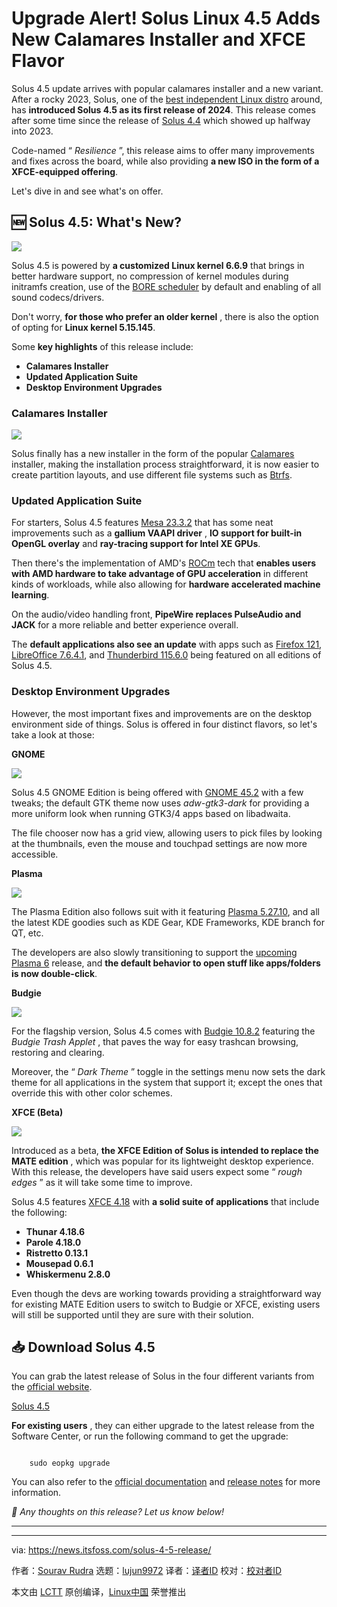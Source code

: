 [#]: subject: "Upgrade Alert! Solus Linux 4.5 Adds New Calamares Installer and XFCE Flavor"
[#]: via: "https://news.itsfoss.com/solus-4-5-release/"
[#]: author: "Sourav Rudra https://news.itsfoss.com/author/sourav/"
[#]: collector: "lujun9972/lctt-scripts-1700446145"
[#]: translator: " "
[#]: reviewer: " "
[#]: publisher: " "
[#]: url: " "

Upgrade Alert! Solus Linux 4.5 Adds New Calamares Installer and XFCE Flavor
======
Solus 4.5 update arrives with popular calamares installer and a new
variant.
After a rocky 2023, Solus, one of the [best independent Linux distro][1] around, has **introduced Solus 4.5 as its first release of 2024**. This release comes after some time since the release of [Solus 4.4][2] which showed up halfway into 2023.

Code-named “ _Resilience_ ”, this release aims to offer many improvements and fixes across the board, while also providing **a new ISO in the form of a XFCE-equipped offering**.

Let's dive in and see what's on offer.

## 🆕 Solus 4.5: What's New?

![][3]

Solus 4.5 is powered by **a customized Linux kernel 6.6.9** that brings in better hardware support, no compression of kernel modules during initramfs creation, use of the [BORE scheduler][4] by default and enabling of all sound codecs/drivers.

Don't worry, **for those who prefer an older kernel** , there is also the option of opting for **Linux kernel 5.15.145**.

Some **key highlights** of this release include:

  * **Calamares Installer**
  * **Updated Application Suite**
  * **Desktop Environment Upgrades**



### Calamares Installer

![][5]

Solus finally has a new installer in the form of the popular [Calamares][6] installer, making the installation process straightforward, it is now easier to create partition layouts, and use different file systems such as [Btrfs][7].

### Updated Application Suite

For starters, Solus 4.5 features [Mesa 23.3.2][8] that has some neat improvements such as a **gallium VAAPI driver** , **IO support for built-in OpenGL overlay** and **ray-tracing support for Intel XE GPUs**.

Then there's the implementation of AMD's [ROCm][9] tech that **enables users with AMD hardware to take advantage of GPU acceleration** in different kinds of workloads, while also allowing for **hardware accelerated machine learning**.

On the audio/video handling front, **PipeWire replaces PulseAudio and JACK** for a more reliable and better experience overall.

The **default applications also see an update** with apps such as [Firefox 121][10], [LibreOffice 7.6.4.1][11], and [Thunderbird 115.6.0][12] being featured on all editions of Solus 4.5.

### Desktop Environment Upgrades

However, the most important fixes and improvements are on the desktop environment side of things. Solus is offered in four distinct flavors, so let's take a look at those:

**GNOME**

![][13]

Solus 4.5 GNOME Edition is being offered with [GNOME 45.2][14] with a few tweaks; the default GTK theme now uses _adw-gtk3-dark_ for providing a more uniform look when running GTK3/4 apps based on libadwaita.

The file chooser now has a grid view, allowing users to pick files by looking at the thumbnails, even the mouse and touchpad settings are now more accessible.

**Plasma**

![][15]

The Plasma Edition also follows suit with it featuring [Plasma 5.27.10][16], and all the latest KDE goodies such as KDE Gear, KDE Frameworks, KDE branch for QT, etc.

The developers are also slowly transitioning to support the [upcoming Plasma 6][17] release, and **the default behavior to open stuff like apps/folders is now double-click**.

**Budgie**

![][18]

For the flagship version, Solus 4.5 comes with [Budgie 10.8.2][19] featuring the _Budgie Trash Applet_ , that paves the way for easy trashcan browsing, restoring and clearing.

Moreover, the “ _Dark Theme_ ” toggle in the settings menu now sets the dark theme for all applications in the system that support it; except the ones that override this with other color schemes.

**XFCE (Beta)**

![][20]

Introduced as a beta, **the XFCE Edition of Solus is intended to replace the MATE edition** , which was popular for its lightweight desktop experience. With this release, the developers have said users expect some “ _rough edges_ ” as it will take some time to improve.

Solus 4.5 features [XFCE 4.18][21] with **a solid suite of applications** that include the following:

  * **Thunar 4.18.6**
  * **Parole 4.18.0**
  * **Ristretto 0.13.1**
  * **Mousepad 0.6.1**
  * **Whiskermenu 2.8.0**



Even though the devs are working towards providing a straightforward way for existing MATE Edition users to switch to Budgie or XFCE, existing users will still be supported until they are sure with their solution.

## 📥 Download Solus 4.5

You can grab the latest release of Solus in the four different variants from the [official website][22].

[Solus 4.5][22]

**For existing users** , they can either upgrade to the latest release from the Software Center, or run the following command to get the upgrade:

```

    sudo eopkg upgrade

```

You can also refer to the [official documentation][23] and [release notes][24] for more information.

_💬 Any thoughts on this release? Let us know below!_

* * *

--------------------------------------------------------------------------------

via: https://news.itsfoss.com/solus-4-5-release/

作者：[Sourav Rudra][a]
选题：[lujun9972][b]
译者：[译者ID](https://github.com/译者ID)
校对：[校对者ID](https://github.com/校对者ID)

本文由 [LCTT](https://github.com/LCTT/TranslateProject) 原创编译，[Linux中国](https://linux.cn/) 荣誉推出

[a]: https://news.itsfoss.com/author/sourav/
[b]: https://github.com/lujun9972
[1]: https://itsfoss.com/independent-linux-distros/
[2]: https://news.itsfoss.com/solus-4-4-released/
[3]: https://news.itsfoss.com/content/images/2024/01/Solus_4.5_a.jpg
[4]: https://github.com/firelzrd/bore-scheduler
[5]: https://news.itsfoss.com/content/images/2024/01/Solus_4.5_b.jpg
[6]: https://calamares.io/
[7]: https://en.wikipedia.org/wiki/Btrfs
[8]: https://docs.mesa3d.org/relnotes/23.3.2.html
[9]: https://www.amd.com/en/products/software/rocm.html
[10]: https://www.mozilla.org/en-US/firefox/121.0/releasenotes/
[11]: https://www.libreoffice.org/download/release-notes/
[12]: https://www.thunderbird.net/en-US/thunderbird/115.6.0/releasenotes/
[13]: https://news.itsfoss.com/content/images/2024/01/Solus_4.5_c.jpg
[14]: https://discourse.gnome.org/t/gnome-45-2-released/18358
[15]: https://news.itsfoss.com/content/images/2024/01/Solus_4.5_d.jpg
[16]: https://kde.org/announcements/plasma/5/5.27.10/
[17]: https://news.itsfoss.com/kde-plasma-6-dev/
[18]: https://news.itsfoss.com/content/images/2024/01/Solus_4.5_e.jpg
[19]: https://buddiesofbudgie.org/blog/budgie-10-8-2-released
[20]: https://news.itsfoss.com/content/images/2024/01/Solus_4.5_f.jpg
[21]: https://news.itsfoss.com/xfce-4-18-release/
[22]: https://getsol.us/download/
[23]: https://help.getsol.us/docs/user/package-management/basics/
[24]: https://getsol.us/2024/01/08/solus-4-5-released/
